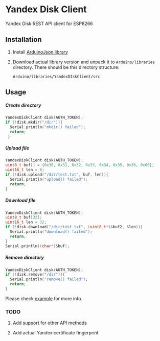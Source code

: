 # Yandex Disk Client
Yandex Disk REST API client for ESP8266

## Installation

1. Install [ArduinoJson library](https://github.com/bblanchon/ArduinoJson)

2. Download actual library version and unpack it to `Arduino/libraries` directory. There should be this directory structure:

   `Arduino/libraries/YandexDIskClient/src`

## Usage

##### Create directory

```c++
YandexDiskClient disk(AUTH_TOKEN);
if (!disk.mkdir("/dir")){
  Serial.println("mkdir() failed");
  return;
 }
```

##### Upload file

```c++
YandexDiskClient disk(AUTH_TOKEN);
uint8_t buf[] = {0x30, 0x31, 0x32, 0x33, 0x34, 0x35, 0x36, 0x00};
uint16_t len = 8;
if (!disk.upload("/dir/test.txt", buf, len)){
  Serial.println("upload() failed");
  return;
}
```

##### Download file

```c++
YandexDiskClient disk(AUTH_TOKEN);
uint8_t buf[32];
uint16_t len = 32;
if (!disk.download("/dir/test.txt", (uint8_t*)&buf2, &len)){
  Serial.println("download() failed");
  return;
}
Serial.println((char*)&buf);
```

##### Remove directory

```c++
YandexDiskClient disk(AUTH_TOKEN);
if (!disk.remove("/dir")){
  Serial.println("remove() failed");
  return;
}
```

Please check [example](https://github.com/lxxxxl/YandexDiskClient/blob/main/examples/APITest/APITest.ino) for more info.

### TODO
1. Add support for other API methods

2. Add actual Yandex certificate fingerprint

